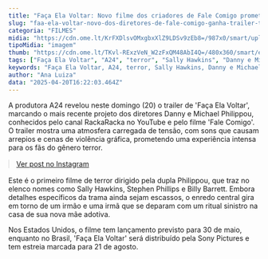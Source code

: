 ```yaml
---
title: "Faça Ela Voltar: Novo filme dos criadores de Fale Comigo promete arrepios em trailer recém-lançado"
slug: "faa-ela-voltar-novo-dos-diretores-de-fale-comigo-ganha-trailer-tenso"
categoria: "FILMES"
midia: "https://cdn.ome.lt/KrFXDlsvOMxgbxXlZ9LDSv9zEb8=/987x0/smart/uploads/conteudo/fotos/bringherbackfacaelavoltar.jpg"
tipoMidia: "imagem"
thumb: "https://cdn.ome.lt/TKvl-RExzVeN_W2zFxQM48AbI4Q=/480x360/smart/extras/conteudos/bringherbackfacaelavoltar.jpg"
tags: ["Faça Ela Voltar", "A24", "terror", "Sally Hawkins", "Danny e Michael Philippou", "Fale Comigo", "cinema", "trailer"]
keywords: "Faça Ela Voltar, A24, terror, Sally Hawkins, Danny e Michael Philippou, Fale Comigo, cinema, trailer"
author: "Ana Luiza"
data: "2025-04-20T16:22:03.464Z"
---
```


A produtora A24 revelou neste domingo (20) o trailer de 'Faça Ela Voltar', marcando o mais recente projeto dos diretores Danny e Michael Philippou, conhecidos pelo canal RackaRacka no YouTube e pelo filme 'Fale Comigo'. O trailer mostra uma atmosfera carregada de tensão, com sons que causam arrepios e cenas de violência gráfica, prometendo uma experiência intensa para os fãs do gênero terror.

<blockquote class="instagram-media" data-instgrm-permalink="https://www.instagram.com/reel/DIrDeaEBjIS/" data-instgrm-version="14" style="width:100%; max-width:540px; margin:1rem auto;"><a href="https://www.instagram.com/reel/DIrDeaEBjIS/">Ver post no Instagram</a></blockquote>

Este é o primeiro filme de terror dirigido pela dupla Philippou, que traz no elenco nomes como Sally Hawkins, Stephen Phillips e Billy Barrett. Embora detalhes específicos da trama ainda sejam escassos, o enredo central gira em torno de um irmão e uma irmã que se deparam com um ritual sinistro na casa de sua nova mãe adotiva.

Nos Estados Unidos, o filme tem lançamento previsto para 30 de maio, enquanto no Brasil, 'Faça Ela Voltar' será distribuído pela Sony Pictures e tem estreia marcada para 21 de agosto.